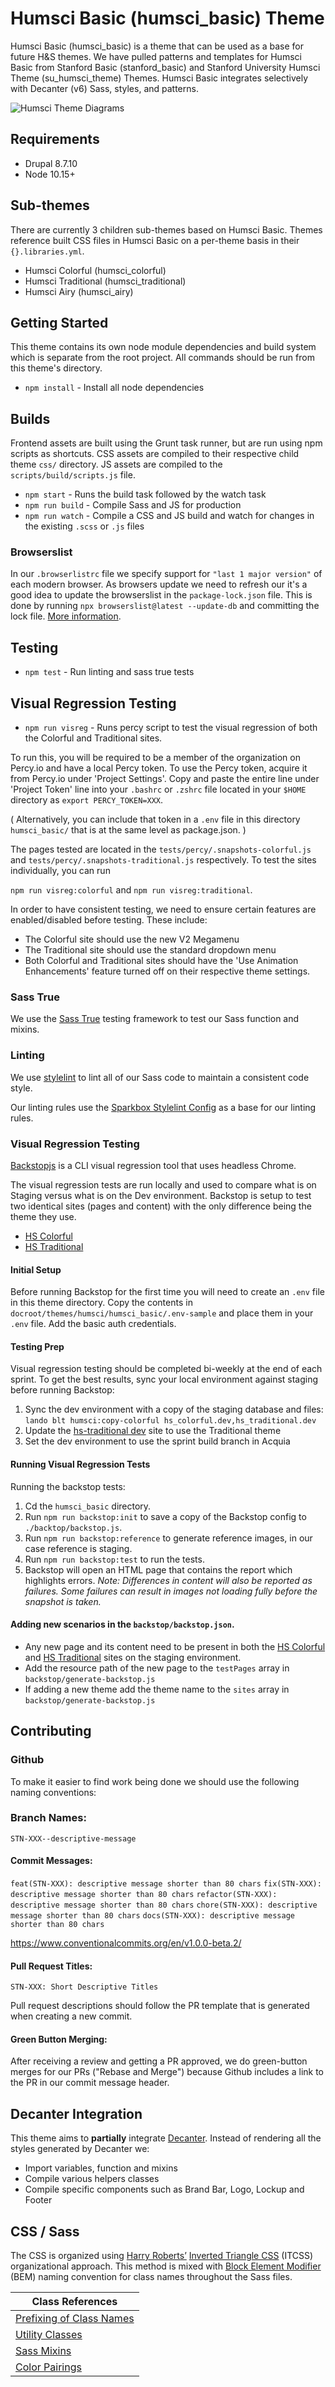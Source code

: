 # Humsci Basic (humsci_basic) Theme

Humsci Basic (humsci_basic) is a theme that can be used as a base for future H&S themes. We have pulled patterns and templates for Humsci Basic from Stanford Basic (stanford_basic) and Stanford University Humsci Theme (su_humsci_theme) Themes. Humsci Basic integrates selectively with Decanter (v6) Sass, styles, and patterns.

![Humsci Theme Diagrams](humsci-theme-diagram.png)

## Requirements

- Drupal 8.7.10
- Node 10.15+

## Sub-themes

There are currently 3 children sub-themes based on Humsci Basic. Themes reference built CSS files in Humsci Basic on a per-theme basis in their `{}.libraries.yml`.

- Humsci Colorful (humsci_colorful)
- Humsci Traditional (humsci_traditional)
- Humsci Airy (humsci_airy)

## Getting Started

This theme contains its own node module dependencies and build system which is separate from the root project. All commands should be run from this theme's directory.

- `npm install` - Install all node dependencies

## Builds

Frontend assets are built using the Grunt task runner, but are run using npm scripts as shortcuts. CSS assets are compiled to their respective child theme `css/` directory. JS assets are compiled to the `scripts/build/scripts.js` file.

- `npm start` - Runs the build task followed by the watch task
- `npm run build` - Compile Sass  and JS for production
- `npm run watch` - Compile a CSS and JS build and watch for changes in the existing `.scss` or `.js` files

### Browserslist
In our `.browserlistrc` file we specify support for `"last 1 major version"` of each modern browser. As browsers update we need to refresh our it's a good idea to update the browserslist in the `package-lock.json` file. This is done by running `npx browserslist@latest --update-db` and committing the lock file. [More information](https://github.com/browserslist/browserslist#browsers-data-updating).

## Testing

- `npm test` - Run linting and sass true tests

## Visual Regression Testing

- `npm run visreg` - Runs percy script to test the visual regression of both the
Colorful and Traditional sites.

To run this, you will be required to be a member of the organization on Percy.io
and have a local Percy token. To use the Percy token, acquire it from Percy.io
under 'Project Settings'. Copy and paste the entire line under 'Project Token'
line into your `.bashrc` or `.zshrc` file located in your `$HOME` directory as `export PERCY_TOKEN=XXX`.

( Alternatively, you can include that token in a `.env` file in this directory `humsci_basic/` that is at the same level as package.json. )

The pages tested are located in the `tests/percy/.snapshots-colorful.js` and `tests/percy/.snapshots-traditional.js` respectively. To test the sites individually, you can run

`npm run visreg:colorful` and `npm run visreg:traditional`.

In order to have consistent testing, we need to ensure certain features are
enabled/disabled before testing. These include:
* The Colorful site should use the new V2 Megamenu
* The Traditional site should use the standard dropdown menu
* Both Colorful and Traditional sites should have the 'Use Animation Enhancements' feature turned off on their respective theme settings.

### Sass True

We use the [Sass True](https://github.com/oddbird/true) testing framework to test our Sass function and mixins.

### Linting

We use [stylelint](https://stylelint.io/) to lint all of our Sass code to maintain a consistent code style.

Our linting rules use the [Sparkbox Stylelint Config](https://github.com/sparkbox/stylelint-config-sparkbox) as a base for our linting rules.

### Visual Regression Testing
[Backstopjs](https://github.com/garris/BackstopJS) is a CLI visual regression tool that uses headless Chrome.

The visual regression tests are run locally and used to compare what is on Staging versus what is on the Dev environment. Backstop is setup to test two identical sites (pages and content) with the only difference being the theme they use.
- [HS Colorful](https://hs-colorful.stanford.edu/)
- [HS Traditional](https://hs-traditional.stanford.edu/)

#### Initial Setup
Before running Backstop for the first time you will need to create an `.env` file in this theme directory. Copy the contents in `docroot/themes/humsci/humsci_basic/.env-sample` and place them in your `.env` file. Add the basic auth credentials.

#### Testing Prep
Visual regression testing should be completed bi-weekly at the end of each sprint. To get the best results, sync your local environment against staging before running Backstop:

1. Sync the dev environment with a copy of the staging database and files: `lando blt humsci:copy-colorful hs_colorful.dev,hs_traditional.dev`
2. Update the [hs-traditional dev](https://hs-traditional-dev.stanford.edu/) site to use the Traditional theme
3. Set the dev environment to use the sprint build branch in Acquia

#### Running Visual Regression Tests
Running the backstop tests:
1. Cd the `humsci_basic` directory.
1. Run `npm run backstop:init` to save a copy of the Backstop config to `./backtop/backstop.js`.
1. Run `npm run backstop:reference` to generate reference images, in our case reference is staging.
1. Run `npm run backstop:test` to run the tests.
1. Backstop will open an HTML page that contains the report which highlights errors.
_Note: Differences in content will also be reported as failures. Some failures can result in images not loading fully before the snapshot is taken._

#### Adding new scenarios in the `backstop/backstop.json`.
- Any new page and its content need to be present in both the [HS Colorful](https://hs-colorful-stage.stanford.edu/) and [HS Traditional](https://hs-traditional-stage.stanford.edu/) sites on the staging environment.
- Add the resource path of the new page to the `testPages` array in `backstop/generate-backstop.js`
- If adding a new theme add the theme name to the `sites` array in `backstop/generate-backstop.js`

## Contributing
### Github
To make it easier to find work being done we should use the following naming conventions:

### Branch Names:
`STN-XXX--descriptive-message`

#### Commit Messages:
`feat(STN-XXX): descriptive message shorter than 80 chars`
`fix(STN-XXX): descriptive message shorter than 80 chars`
`refactor(STN-XXX): descriptive message shorter than 80 chars`
`chore(STN-XXX): descriptive message shorter than 80 chars`
`docs(STN-XXX): descriptive message shorter than 80 chars`

https://www.conventionalcommits.org/en/v1.0.0-beta.2/

#### Pull Request Titles:
`STN-XXX: Short Descriptive Titles`

Pull request descriptions should follow the PR template that is generated when creating a new commit.

#### Green Button Merging:
After receiving a review and getting a PR approved, we do green-button merges for our PRs ("Rebase and Merge") because Github includes a link to the PR in our commit message header.

## Decanter Integration

This theme aims to **partially** integrate [Decanter](https://github.com/SU-SWS/decanter). Instead of rendering all the styles generated by Decanter we:

- Import variables, function and mixins
- Compile various helpers classes
- Compile specific components such as Brand Bar, Logo, Lockup and Footer

## CSS / Sass
The CSS is organized using [Harry Roberts’](https://csswizardry.com) [Inverted Triangle CSS](https://www.xfive.co/blog/itcss-scalable-maintainable-css-architecture/) (ITCSS) organizational approach. This method is mixed with [Block Element Modifier](http://getbem.com/) (BEM) naming convention for class names throughout the Sass files.

| Class References                                                                      |
|---------------------------------------------------------------------------------------|
| [Prefixing of Class Names](/docroot/themes/humsci/humsci_basic/docs/css-prefixing.md) |
| [Utility Classes](/docroot/themes/humsci/humsci_basic/docs/utility-classes.md)        |
| [Sass Mixins](/docroot/themes/humsci/humsci_basic/docs/mixins.md)                     |
| [Color Pairings](/docroot/themes/humsci/humsci_basic/docs/color-pairings.md)          |
